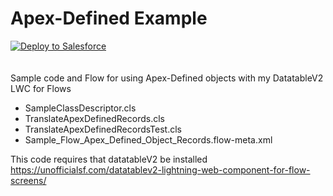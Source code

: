 # Apex-Defined Example

<a href="https://githubsfdeploy.herokuapp.com">
  <img alt="Deploy to Salesforce"
       src="https://raw.githubusercontent.com/afawcett/githubsfdeploy/master/deploy.png">
</a>
</br>
</br></br>
Sample code and Flow for using Apex-Defined objects with my DatatableV2 LWC for Flows


- SampleClassDescriptor.cls
- TranslateApexDefinedRecords.cls
- TranslateApexDefinedRecordsTest.cls
- Sample_Flow_Apex_Defined_Object_Records.flow-meta.xml


This code requires that datatableV2 be installed
https://unofficialsf.com/datatablev2-lightning-web-component-for-flow-screens/

